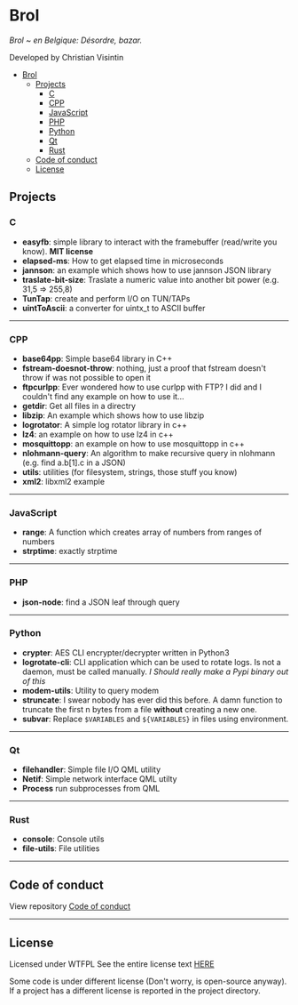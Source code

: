 # Brol

*Brol ~ en Belgique: Désordre, bazar.*

Developed by Christian Visintin

- [Brol](#brol)
  - [Projects](#projects)
    - [C](#c)
    - [CPP](#cpp)
    - [JavaScript](#javascript)
    - [PHP](#php)
    - [Python](#python)
    - [Qt](#qt)
    - [Rust](#rust)
  - [Code of conduct](#code-of-conduct)
  - [License](#license)

## Projects

### C

- **easyfb**: simple library to interact with the framebuffer (read/write you know). **MIT license**
- **elapsed-ms**: How to get elapsed time in microseconds
- **jannson**: an example which shows how to use jannson JSON library
- **traslate-bit-size**: Traslate a numeric value into another bit power (e.g. 31,5 => 255,8)
- **TunTap**: create and perform I/O on TUN/TAPs
- **uintToAscii**: a converter for uintx_t to ASCII buffer

---

### CPP

- **base64pp**: Simple base64 library in C++
- **fstream-doesnot-throw**: nothing, just a proof that fstream doesn't throw if was not possible to open it
- **ftpcurlpp**: Ever wondered how to use curlpp with FTP? I did and I couldn't find any example on how to use it...
- **getdir**: Get all files in a directry
- **libzip**: An example which shows how to use libzip
- **logrotator**: A simple log rotator library in c++
- **lz4**: an example on how to use lz4 in c++
- **mosquittopp**: an example on how to use mosquittopp in c++
- **nlohmann-query**: An algorithm to make recursive query in nlohmann (e.g. find a.b[1].c in a JSON)
- **utils**: utilities (for filesystem, strings, those stuff you know)
- **xml2**: libxml2 example

---

### JavaScript

- **range**: A function which creates array of numbers from ranges of numbers
- **strptime**: exactly strptime

---

### PHP

- **json-node**: find a JSON leaf through query

---

### Python

- **crypter**: AES CLI encrypter/decrypter written in Python3
- **logrotate-cli**: CLI application which can be used to rotate logs. Is not a daemon, must be called manually. *I Should really make a Pypi binary out of this*
- **modem-utils**: Utility to query modem
- **struncate**: I swear nobody has ever did this before. A damn function to truncate the first n bytes from a file **without** creating a new one.
- **subvar**: Replace ```$VARIABLES``` and ```${VARIABLES}``` in files using environment.

---

### Qt

- **filehandler**: Simple file I/O QML utility
- **Netif**: Simple network interface QML utilty
- **Process** run subprocesses from QML

---

### Rust

- **console**: Console utils
- **file-utils**: File utilities

---

## Code of conduct

View repository [Code of conduct](CODE_OF_CONDUCT.md)

---

## License

Licensed under WTFPL
See the entire license text [HERE](LICENSE.txt)

Some code is under different license (Don't worry, is open-source anyway). If a project has a different license is reported in the project directory.
